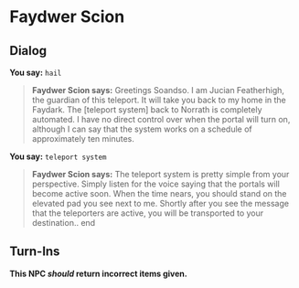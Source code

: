 # Faydwer Scion
## Dialog

**You say:** `hail`



>**Faydwer Scion says:** Greetings Soandso. I am Jucian Featherhigh, the guardian of this teleport. It will take you back to my home in the Faydark. The [teleport system] back to Norrath is completely automated. I have no direct control over when the portal will turn on, although I can say that the system works on a schedule of approximately ten minutes.

**You say:** `teleport system`



>**Faydwer Scion says:** The teleport system is pretty simple from your perspective. Simply listen for the voice saying that the portals will become active soon. When the time nears, you should stand on the elevated pad you see next to me. Shortly after you see the message that the teleporters are active, you will be transported to your destination..
end

## Turn-Ins



**This NPC *should* return incorrect items given.**






